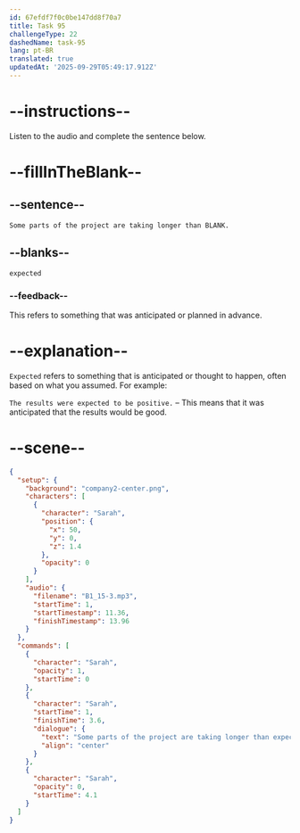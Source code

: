 ```yaml
---
id: 67efdf7f0c0be147dd8f70a7
title: Task 95
challengeType: 22
dashedName: task-95
lang: pt-BR
translated: true
updatedAt: '2025-09-29T05:49:17.912Z'
---
```


<!-- (Audio) Sarah: Some parts of the project are taking longer than expected. -->

# --instructions--

Listen to the audio and complete the sentence below.

# --fillInTheBlank--

## --sentence--

`Some parts of the project are taking longer than BLANK.`

## --blanks--

`expected`

### --feedback--

This refers to something that was anticipated or planned in advance.

# --explanation--

`Expected` refers to something that is anticipated or thought to happen, often based on what you assumed. For example:

`The results were expected to be positive.` – This means that it was anticipated that the results would be good.

# --scene--

```json
{
  "setup": {
    "background": "company2-center.png",
    "characters": [
      {
        "character": "Sarah",
        "position": {
          "x": 50,
          "y": 0,
          "z": 1.4
        },
        "opacity": 0
      }
    ],
    "audio": {
      "filename": "B1_15-3.mp3",
      "startTime": 1,
      "startTimestamp": 11.36,
      "finishTimestamp": 13.96
    }
  },
  "commands": [
    {
      "character": "Sarah",
      "opacity": 1,
      "startTime": 0
    },
    {
      "character": "Sarah",
      "startTime": 1,
      "finishTime": 3.6,
      "dialogue": {
        "text": "Some parts of the project are taking longer than expected.",
        "align": "center"
      }
    },
    {
      "character": "Sarah",
      "opacity": 0,
      "startTime": 4.1
    }
  ]
}
```
